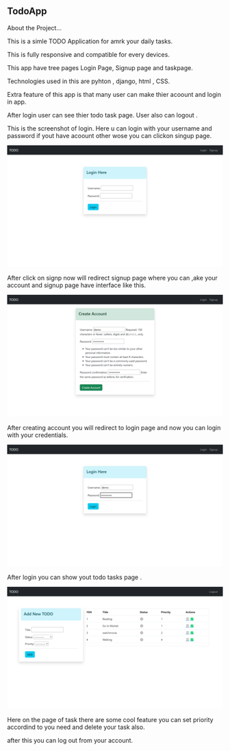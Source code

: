 ## TodoApp


About the Project... 

This is a simle TODO Application for amrk your daily tasks.

This is fully responsive and compatible for every devices.

This app have tree pages Login Page, Signup page and taskpage.

Technologies used in this are pyhton , django, html , CSS.

Extra feature of this app is that many user can make thier acoount and login in app.

After login user can see thier todo task page. User also can logout .







This is the screenshot of login. Here u can login with your username  and password if yout have acoount other wose you can clickon singup page.

![Login](https://github.com/rPankaj05/TodoApp/blob/master/Screenshots/Screenshot%20(68).png)


After click on signp now will redirect signup page where you can ,ake your account and signup page have interface like this. 


![SignUp](https://github.com/rPankaj05/TodoApp/blob/master/Screenshots/Screenshot%20(69).png)



After creating account you will redirect to login page and now you can login with your credentials.

![Login](https://github.com/rPankaj05/TodoApp/blob/master/Screenshots/Screenshot%20(70).png)


After login you can show yout todo tasks page .

![HomePage](https://github.com/rPankaj05/TodoApp/blob/master/Screenshots/Screenshot%20(71).png)

Here on the page of task there are some cool feature you can set priority accordind to you need and delete your task also.

after this you can log out from your account.
